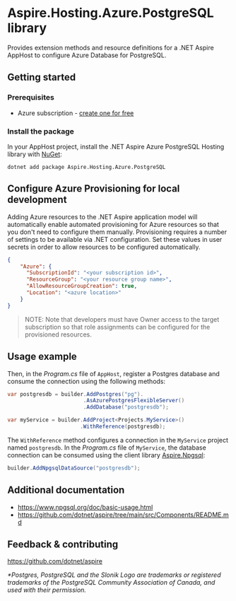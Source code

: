 # Aspire.Hosting.Azure.PostgreSQL library

Provides extension methods and resource definitions for a .NET Aspire AppHost to configure Azure Database for PostgreSQL.

## Getting started

### Prerequisites

- Azure subscription - [create one for free](https://azure.microsoft.com/free/)

### Install the package

In your AppHost project, install the .NET Aspire Azure PostgreSQL Hosting library with [NuGet](https://www.nuget.org):

```dotnetcli
dotnet add package Aspire.Hosting.Azure.PostgreSQL
```

## Configure Azure Provisioning for local development

Adding Azure resources to the .NET Aspire application model will automatically enable automated provisioning
for Azure resources so that you don't need to configure them manually. Provisioning requires a number of settings
to be available via .NET configuration. Set these values in user secrets in order to allow resources to be configured
automatically.

```json
{
    "Azure": {
      "SubscriptionId": "<your subscription id>",
      "ResourceGroup": "<your resource group name>",
      "AllowResourceGroupCreation": true,
      "Location": "<azure location>"
    }
}
```

> NOTE: Note that developers must have Owner access to the target subscription so that role assignments
>       can be configured for the provisioned resources.

## Usage example

Then, in the _Program.cs_ file of `AppHost`, register a Postgres database and consume the connection using the following methods:

```csharp
var postgresdb = builder.AddPostgres("pg").
                        .AsAzurePostgresFlexibleServer()
                        .AddDatabase("postgresdb");

var myService = builder.AddProject<Projects.MyService>()
                       .WithReference(postgresdb);
```

The `WithReference` method configures a connection in the `MyService` project named `postgresdb`. In the _Program.cs_ file of `MyService`, the database connection can be consumed using the client library [Aspire.Npgsql](https://www.nuget.org/packages/Aspire.Npgsql):

```csharp
builder.AddNpgsqlDataSource("postgresdb");
```

## Additional documentation

* https://www.npgsql.org/doc/basic-usage.html
* https://github.com/dotnet/aspire/tree/main/src/Components/README.md

## Feedback & contributing

https://github.com/dotnet/aspire

_*Postgres, PostgreSQL and the Slonik Logo are trademarks or registered trademarks of the PostgreSQL Community Association of Canada, and used with their permission._
